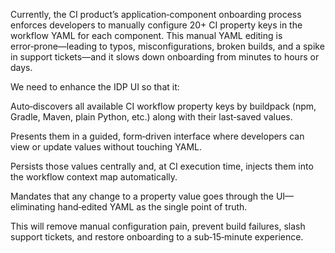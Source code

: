 Currently, the CI product’s application‑component onboarding process enforces developers to manually configure 20+ CI property keys in the workflow YAML for each component. This manual YAML editing is error‑prone—leading to typos, misconfigurations, broken builds, and a spike in support tickets—and it slows down onboarding from minutes to hours or days.

We need to enhance the IDP UI so that it:

Auto‑discovers all available CI workflow property keys by buildpack (npm, Gradle, Maven, plain Python, etc.) along with their last‑saved values.

Presents them in a guided, form‑driven interface where developers can view or update values without touching YAML.

Persists those values centrally and, at CI execution time, injects them into the workflow context map automatically.

Mandates that any change to a property value goes through the UI—eliminating hand‑edited YAML as the single point of truth.

This will remove manual configuration pain, prevent build failures, slash support tickets, and restore onboarding to a sub‑15‑minute experience.
